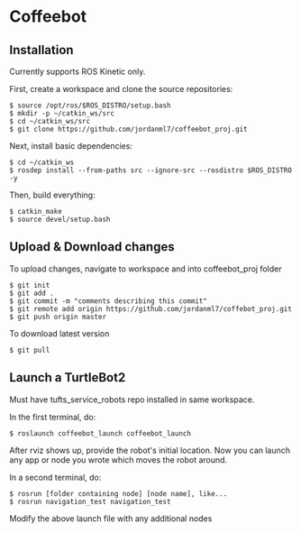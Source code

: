 # Coffeebot

## Installation

Currently supports ROS Kinetic only.

First, create a workspace and clone the source repositories:
```
$ source /opt/ros/$ROS_DISTRO/setup.bash
$ mkdir -p ~/catkin_ws/src
$ cd ~/catkin_ws/src
$ git clone https://github.com/jordanml7/coffeebot_proj.git
```

Next, install basic dependencies:
```
$ cd ~/catkin_ws
$ rosdep install --from-paths src --ignore-src --rosdistro $ROS_DISTRO -y
```

Then, build everything:
```
$ catkin_make
$ source devel/setup.bash
```


## Upload & Download changes

To upload changes, navigate to workspace and into coffeebot_proj folder
```
$ git init
$ git add .
$ git commit -m "comments describing this commit"
$ git remote add origin https://github.com/jordanml7/coffebot_proj.git
$ git push origin master
```

To download latest version
```
$ git pull
```


## Launch a TurtleBot2

Must have tufts_service_robots repo installed in same workspace.

In the first terminal, do:

```
$ roslaunch coffeebot_launch coffeebot_launch
```

After rviz shows up, provide the robot's initial location. Now you can launch any app or node you wrote which moves the robot around.

In a second terminal, do:
```
$ rosrun [folder containing node] [node name], like...
$ rosrun navigation_test navigation_test
```

Modify the above launch file with any additional nodes


